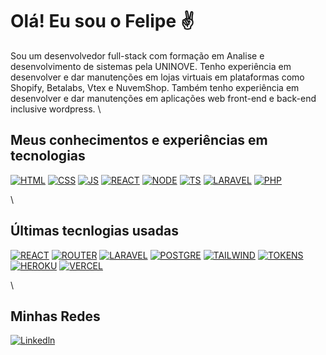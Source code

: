 # Olá! Eu sou o Felipe ✌️

Sou um desenvolvedor full-stack com formação em Analise e desenvolvimento de sistemas pela UNINOVE. Tenho experiência em desenvolver e dar manutenções em lojas virtuais em plataformas como Shopify, Betalabs, Vtex e NuvemShop. Também tenho experiência em desenvolver e dar manutenções em aplicações web front-end e back-end inclusive wordpress. \

## Meus conhecimentos e experiências em tecnologias
[![HTML](https://img.shields.io/badge/HTML5-E34F26?style=for-the-badge&logo=html5&logoColor=white)]()
[![CSS](https://img.shields.io/badge/CSS3-1572B6?style=for-the-badge&logo=css3&logoColor=white)]()
[![JS](https://img.shields.io/badge/JavaScript-F7DF1E?style=for-the-badge&logo=javascript&logoColor=black)]()
[![REACT](https://img.shields.io/badge/React-20232A?style=for-the-badge&logo=react&logoColor=61DAFB)]()
[![NODE](https://img.shields.io/badge/Node.js-43853D?style=for-the-badge&logo=node.js&logoColor=white)]()
[![TS](https://img.shields.io/badge/TypeScript-007ACC?style=for-the-badge&logo=typescript&logoColor=white)]()
[![LARAVEL](https://img.shields.io/badge/Laravel-FF2D20?style=for-the-badge&logo=laravel&logoColor=white)]()
[![PHP](https://img.shields.io/badge/PHP-777BB4?style=for-the-badge&logo=php&logoColor=white)]()

\

## Últimas tecnlogias usadas
[![REACT](https://img.shields.io/badge/React-20232A?style=for-the-badge&logo=react&logoColor=61DAFB)]()
[![ROUTER](https://img.shields.io/badge/React_Router-CA4245?style=for-the-badge&logo=react-router&logoColor=white)]()
[![LARAVEL](https://img.shields.io/badge/Laravel-FF2D20?style=for-the-badge&logo=laravel&logoColor=white)]()
[![POSTGRE](https://img.shields.io/badge/PostgreSQL-316192?style=for-the-badge&logo=postgresql&logoColor=white)]()
[![TAILWIND](https://img.shields.io/badge/Tailwind_CSS-38B2AC?style=for-the-badge&logo=tailwind-css&logoColor=white)]()
[![TOKENS](https://img.shields.io/badge/json%20web%20tokens-323330?style=for-the-badge&logo=json-web-tokens&logoColor=pink)]()
[![HEROKU](https://img.shields.io/badge/Heroku-430098?style=for-the-badge&logo=heroku&logoColor=white)]()
[![VERCEL](https://img.shields.io/badge/Vercel-000000?style=for-the-badge&logo=vercel&logoColor=white)]()

\

## Minhas Redes
[![Linkedln](https://img.shields.io/badge/LinkedIn-0077B5?style=for-the-badge&logo=linkedin&logoColor=white)](https://www.linkedin.com/in/felipe-alves-augusto-2400461b1/)


